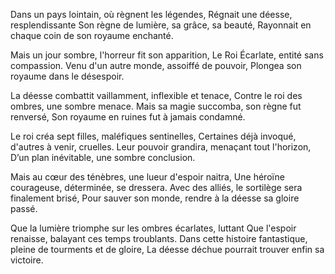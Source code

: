 Dans un pays lointain, où règnent les légendes,
Régnait une déesse, resplendissante
Son règne de lumière, sa grâce, sa beauté,
Rayonnait en chaque coin de son royaume enchanté.

Mais un jour sombre, l'horreur fit son apparition,
Le Roi Écarlate, entité sans compassion.
Venu d'un autre monde, assoiffé de pouvoir,
Plongea son royaume dans le désespoir.

La déesse combattit vaillamment, inflexible et tenace,
Contre le roi des ombres, une sombre menace.
Mais sa magie succomba, son règne fut renversé,
Son royaume en ruines fut à jamais condamné.

Le roi créa sept filles, maléfiques sentinelles,
Certaines déjà invoqué, d'autres à venir, cruelles.
Leur pouvoir grandira, menaçant tout l'horizon,
D’un plan inévitable, une sombre conclusion.

Mais au cœur des ténèbres, une lueur d'espoir naitra,
Une héroïne courageuse, déterminée, se dressera.
Avec des alliés, le sortilège sera finalement brisé,
Pour sauver son monde, rendre à la déesse sa gloire passé.

Que la lumière triomphe sur les ombres écarlates, luttant
Que l'espoir renaisse, balayant ces temps troublants.
Dans cette histoire fantastique, pleine de tourments et de gloire,
La déesse déchue pourrait trouver enfin sa victoire.
